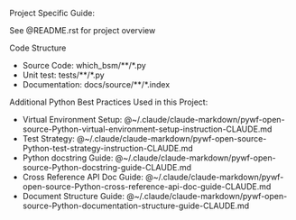 Project Specific Guide:

See @README.rst for project overview

Code Structure

- Source Code: which_bsm/**/*.py
- Unit test: tests/**/*.py
- Documentation: docs/source/**/*.index

Additional Python Best Practices Used in this Project:

- Virtual Environment Setup: @~/.claude/claude-markdown/pywf-open-source-Python-virtual-environment-setup-instruction-CLAUDE.md
- Test Strategy: @~/.claude/claude-markdown/pywf-open-source-Python-test-strategy-instruction-CLAUDE.md
- Python docstring Guide: @~/.claude/claude-markdown/pywf-open-source-Python-docstring-guide-CLAUDE.md
- Cross Reference API Doc Guide: @~/.claude/claude-markdown/pywf-open-source-Python-cross-reference-api-doc-guide-CLAUDE.md
- Document Structure Guide: @~/.claude/claude-markdown/pywf-open-source-Python-documentation-structure-guide-CLAUDE.md
